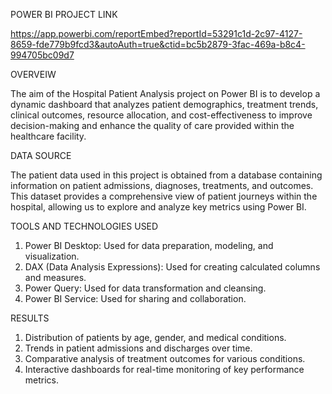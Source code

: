 POWER BI PROJECT LINK 

https://app.powerbi.com/reportEmbed?reportId=53291c1d-2c97-4127-8659-fde779b9fcd3&autoAuth=true&ctid=bc5b2879-3fac-469a-b8c4-994705bc09d7

OVERVEIW 

The aim of the Hospital Patient Analysis project on Power BI is to develop a dynamic dashboard that analyzes patient demographics, treatment trends, clinical outcomes, resource allocation, and cost-effectiveness to improve decision-making and enhance the quality of care provided within the healthcare facility.

DATA SOURCE 

The patient data used in this project is obtained from a database containing information on patient admissions, diagnoses, treatments, and outcomes. This dataset provides a comprehensive view of patient journeys within the hospital, allowing us to explore and analyze key metrics using Power BI.

TOOLS AND TECHNOLOGIES USED 

1) Power BI Desktop: Used for data preparation, modeling, and visualization.
2) DAX (Data Analysis Expressions): Used for creating calculated columns and measures.
3) Power Query: Used for data transformation and cleansing.
4) Power BI Service: Used for sharing and collaboration.

RESULTS 
1) Distribution of patients by age, gender, and medical conditions.
2) Trends in patient admissions and discharges over time.
3) Comparative analysis of treatment outcomes for various conditions.
4) Interactive dashboards for real-time monitoring of key performance metrics.




   

